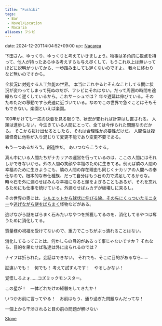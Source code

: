 ```yaml
---
title: "Fushibi"
tags:
 - Bar
 - Novel/Location
 - Nacaria
aliases: フシビ
---
```


date: 2024-12-20T14:04:52+09:00
up:: [Nacarea](Nacarea.md)

下田さん、ゆっくり、ゆっくりと考えていきましょう。物事は多角的に視点を持って、他人が持ったあらゆる考えすらも与え尽くして、もうこれ以上は無いってほどに説明がついてから、一歩踏み出しても遅くないのですよ。
我々に終わりなど無いのですから。

全状況に対処する人工無能の世界。
本当にこれやるとそんなことしてる間に状況が変わってしまって死ぬのだが、フシビにそれはない。だって周囲の時間を途轍もなく遅くしているから。これサーシュでは？
年々遅延は伸びている。そのためただの移動ですら光速に近づいている。なのでこの世界で急ぐことはそもそもできない。楽園といえば楽園。

100年かけても一応の決着を見る限りで、状況が変われば計算はし直される。
人類は進歩しない。今生きている人間にとって、全ては今作られた問題なのだから。
そこから抜け出せるとしたら、それは合理性か必要性だけだ。
人間性は複雑怪奇に他称が入り混じりて変更不能であり変更不要である。

もう一つあるだろう。創造性だ。
あいつならこうする。


真ん中にいる人間たちがナカリアの運営を行っているのは、ここの人間にはそれしかできないから。外の人間の笑顔や幸福のために生きてる。例えば隣の人間の幸福のために生きようにも、隣の人間の存在理由も同じくナカリアの人間への奉仕なので。根本的な奉仕種族、だって自分はもう石の力で満足してるからな。時々石を外に漏らせばみんな幸福になると頭をよぎることもあるが、それを忘れるためにも仕事を続けている。外漏らせばムカデが破壊しに来るし。



その世界の奥には、[シルエットから球状に伸びる線、その先にくっついたモニター](../../../Info/シルエットから球状に伸びる線、その先にくっついたモニター.md)や[逃げながら謎をばらまく](../../../Info/逃げながら謎をばらまき、.md)怪物などがある。

逃げながら謎をばらまく石みたいなやつを捕獲してるのを、消化してるやつは奪うために消化してる。

質量様の祝福を受けてないので、重力でこっちがぶっ潰れることはない。

消化してるってことは、何かしらの目的があるって事じゃないですか？
それなら、目的を果たせば私達は外に出られるのでは？

ナイフは折られた。会話はできない。
それでも、そこに目的があるなら……

勘違いでも！　何でも！
考えて試すんです！　やるしかない！

覚悟しろよォ……コズミックモンスター。

この星が！　一体どれだけの経験をしてきたか！

いつかお前に言ってやる！　お前はもう、通り過ぎた問題なんだってな！

一個上から干渉されると目の前の問題が解けない


[Stone](Stone.md)